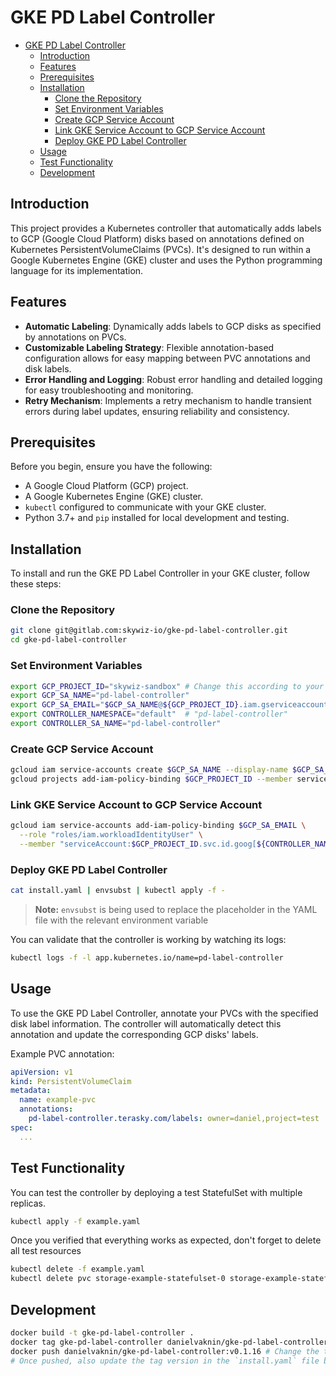 # GKE PD Label Controller

- [GKE PD Label Controller](#gke-pd-label-controller)
  - [Introduction](#introduction)
  - [Features](#features)
  - [Prerequisites](#prerequisites)
  - [Installation](#installation)
    - [Clone the Repository](#clone-the-repository)
    - [Set Environment Variables](#set-environment-variables)
    - [Create GCP Service Account](#create-gcp-service-account)
    - [Link GKE Service Account to GCP Service Account](#link-gke-service-account-to-gcp-service-account)
    - [Deploy GKE PD Label Controller](#deploy-gke-pd-label-controller)
  - [Usage](#usage)
  - [Test Functionality](#test-functionality)
  - [Development](#development)


## Introduction

This project provides a Kubernetes controller that automatically adds labels to GCP (Google Cloud Platform) disks based on annotations defined on Kubernetes PersistentVolumeClaims (PVCs). It's designed to run within a Google Kubernetes Engine (GKE) cluster and uses the Python programming language for its implementation.

## Features

- **Automatic Labeling**: Dynamically adds labels to GCP disks as specified by annotations on PVCs.
- **Customizable Labeling Strategy**: Flexible annotation-based configuration allows for easy mapping between PVC annotations and disk labels.
- **Error Handling and Logging**: Robust error handling and detailed logging for easy troubleshooting and monitoring.
- **Retry Mechanism**: Implements a retry mechanism to handle transient errors during label updates, ensuring reliability and consistency.

## Prerequisites

Before you begin, ensure you have the following:

- A Google Cloud Platform (GCP) project.
- A Google Kubernetes Engine (GKE) cluster.
- `kubectl` configured to communicate with your GKE cluster.
- Python 3.7+ and `pip` installed for local development and testing.

## Installation

To install and run the GKE PD Label Controller in your GKE cluster, follow these steps:

### Clone the Repository

```bash
git clone git@gitlab.com:skywiz-io/gke-pd-label-controller.git
cd gke-pd-label-controller
```

### Set Environment Variables

```bash
export GCP_PROJECT_ID="skywiz-sandbox" # Change this according to your GCP project ID
export GCP_SA_NAME="pd-label-controller"
export GCP_SA_EMAIL="$GCP_SA_NAME@${GCP_PROJECT_ID}.iam.gserviceaccount.com"
export CONTROLLER_NAMESPACE="default"  # "pd-label-controller"
export CONTROLLER_SA_NAME="pd-label-controller"
```

### Create GCP Service Account

```bash
gcloud iam service-accounts create $GCP_SA_NAME --display-name $GCP_SA_NAME
gcloud projects add-iam-policy-binding $GCP_PROJECT_ID --member serviceAccount:$GCP_SA_EMAIL --role "roles/compute.storageAdmin"
```

### Link GKE Service Account to GCP Service Account

```bash
gcloud iam service-accounts add-iam-policy-binding $GCP_SA_EMAIL \
  --role "roles/iam.workloadIdentityUser" \
  --member "serviceAccount:$GCP_PROJECT_ID.svc.id.goog[${CONTROLLER_NAMESPACE:-"default"}/${CONTROLLER_SA_NAME}]"
```

### Deploy GKE PD Label Controller

```bash
cat install.yaml | envsubst | kubectl apply -f -
```

> **Note:** `envsubst` is being used to replace the placeholder in the YAML file with the relevant environment variable

You can validate that the controller is working by watching its logs:

```bash
kubectl logs -f -l app.kubernetes.io/name=pd-label-controller
```

## Usage

To use the GKE PD Label Controller, annotate your PVCs with the specified disk label information. The controller will automatically detect this annotation and update the corresponding GCP disks' labels.

Example PVC annotation:

```yaml
apiVersion: v1
kind: PersistentVolumeClaim
metadata:
  name: example-pvc
  annotations:
    pd-label-controller.terasky.com/labels: owner=daniel,project=test
spec:
  ...
```

## Test Functionality

You can test the controller by deploying a test StatefulSet with multiple replicas.

```bash
kubectl apply -f example.yaml
```

Once you verified that everything works as expected, don't forget to delete all test resources

```bash
kubectl delete -f example.yaml
kubectl delete pvc storage-example-statefulset-0 storage-example-statefulset-1  storage-example-statefulset-2
```

## Development

```bash
docker build -t gke-pd-label-controller .
docker tag gke-pd-label-controller danielvaknin/gke-pd-label-controller:v0.1.16 # Change the tag version
docker push danielvaknin/gke-pd-label-controller:v0.1.16 # Change the tag version
# Once pushed, also update the tag version in the `install.yaml` file before redeploying
```